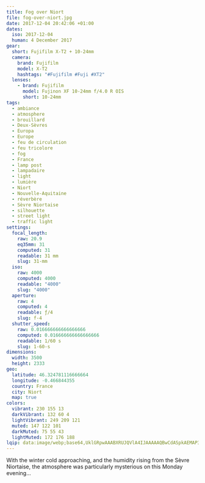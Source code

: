 ```yaml
---
title: Fog over Niort
file: fog-over-niort.jpg
date: 2017-12-04 20:42:06 +01:00
dates:
  iso: 2017-12-04
  human: 4 December 2017
gear:
  short: Fujifilm X-T2 + 10-24mm
  camera:
    brand: Fujifilm
    model: X-T2
    hashtags: "#Fujifilm #Fuji #XT2"
  lenses:
    - brand: Fujifilm
      model: Fujinon XF 10-24mm f/4.0 R OIS
      short: 10-24mm
tags:
  - ambiance
  - atmosphere
  - brouillard
  - Deux-Sèvres
  - Europa
  - Europe
  - feu de circulation
  - feu tricolore
  - fog
  - France
  - lamp post
  - lampadaire
  - light
  - lumière
  - Niort
  - Nouvelle-Aquitaine
  - réverbère
  - Sèvre Niortaise
  - silhouette
  - street light
  - traffic light
settings:
  focal_length:
    raw: 20.9
    eq35mm: 31
    computed: 31
    readable: 31 mm
    slug: 31-mm
  iso:
    raw: 4000
    computed: 4000
    readable: "4000"
    slug: "4000"
  aperture:
    raw: 4
    computed: 4
    readable: ƒ/4
    slug: f-4
  shutter_speed:
    raw: 0.016666666666666666
    computed: 0.016666666666666666
    readable: 1/60 s
    slug: 1-60-s
dimensions:
  width: 3500
  height: 2333
geo:
  latitude: 46.324781116666664
  longitude: -0.466844355
  country: France
  city: Niort
  map: true
colors:
  vibrant: 230 155 13
  darkVibrant: 132 60 4
  lightVibrant: 249 209 121
  muted: 147 122 101
  darkMuted: 75 55 43
  lightMuted: 172 176 188
lqip: data:image/webp;base64,UklGRpwAAABXRUJQVlA4IJAAAAAQBwCdASpkAEMAP3G42GK0r6ymJJzISpAuCWcA1QyroOPQlsE/PMCTuX44s5AGNEuY4lnHmivFEhmr5WJrJ95gAAD+7c1NvorbgiVcnlFn4A+yqNdTQScDDL7i2iZzdDCpdHrbR6EYcNJ5tYtjmDM12gVIwZ8as+wmbfx32uAv0f/BCWrOgpQZeOwAbPW5RAA=
---
```


With the winter cold approaching, and the humidity rising from the Sèvre Niortaise, the atmosphere was particularly mysterious on this Monday evening...
